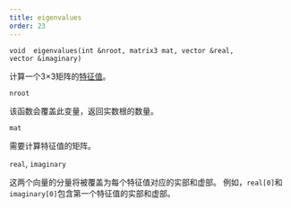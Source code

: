 ```yaml
---
title: eigenvalues
order: 23
---
```

`void  eigenvalues(int &nroot, matrix3 mat, vector &real, vector &imaginary)`

计算一个3×3矩阵的[特征值](http://en.wikipedia.org/wiki/Eigenvalues_and_eigenvectors)。

`nroot`

该函数会覆盖此变量，返回实数根的数量。

`mat`

需要计算特征值的矩阵。

`real`, `imaginary`

这两个向量的分量将被覆盖为每个特征值对应的实部和虚部。
例如，`real[0]`和`imaginary[0]`包含第一个特征值的实部和虚部。
